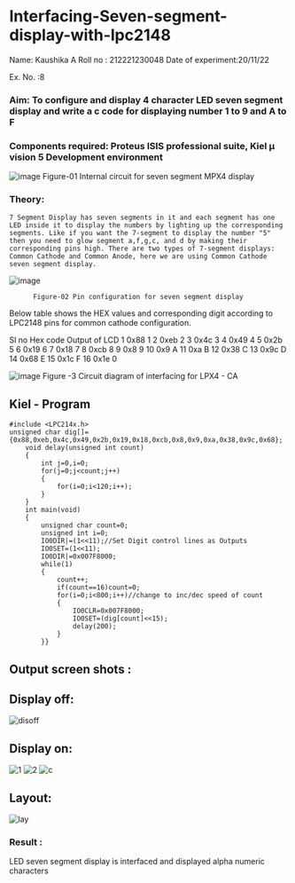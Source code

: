 # Interfacing-Seven-segment-display-with-lpc2148

Name:	Kaushika A
Roll no : 212221230048
Date of experiment:20/11/22



Ex. No. :8
 

### Aim: To configure and display 4 character LED seven segment display and write a c code for displaying number 1 to 9 and A to F 
### Components required: Proteus ISIS professional suite, Kiel μ vision 5 Development environment 
 ![image](https://user-images.githubusercontent.com/36288975/201021692-efa39349-1a3c-4737-aadc-1843b954c78d.png)
Figure-01 Internal circuit for seven segment MPX4 display



### Theory: 
	7 Segment Display has seven segments in it and each segment has one LED inside it to display the numbers by lighting up the corresponding segments. Like if you want the 7-segment to display the number "5" then you need to glow segment a,f,g,c, and d by making their corresponding pins high. There are two types of 7-segment displays: Common Cathode and Common Anode, here we are using Common Cathode seven segment display.
   ![image](https://user-images.githubusercontent.com/36288975/201021740-565b47cd-26d8-4e54-a092-eef7a0a85278.png)
 
          Figure-02 Pin configuration for seven segment display  


Below table shows the HEX values and corresponding digit according to LPC2148 pins for common cathode configuration.



Sl no 	Hex code 	Output of LCD
1	0x88	1
2	0xeb	2
3	0x4c	3
4	0x49	4
5	0x2b	5
6	0x19	6
7	0x18	7
8	0xcb	8
9	0x8	9
10	0x9	A
11	0xa	B
12	0x38	C
13	0x9c	D
14	0x68	E
15	0x1c 	F
16	0x1e	0

 

![image](https://user-images.githubusercontent.com/36288975/201021930-7efe2b15-b0de-4d52-b87d-329fe6b91c89.png)
        Figure -3 Circuit diagram of interfacing for LPX4 - CA

## Kiel - Program 


```
#include <LPC214x.h>
unsigned char dig[]={0x88,0xeb,0x4c,0x49,0x2b,0x19,0x18,0xcb,0x8,0x9,0xa,0x38,0x9c,0x68};
	void delay(unsigned int count)
	{
		int j=0,i=0;
		for(j=0;j<count;j++)
		{
			for(i=0;i<120;i++);
		}
	}
	int main(void)
	{
		unsigned char count=0;
		unsigned int i=0;
		IO0DIR|=(1<<11);//Set Digit control lines as Outputs
		IO0SET=(1<<11);
		IO0DIR|=0x007F8000;
		while(1)
		{
			count++;
			if(count==16)count=0;
			for(i=0;i<800;i++)//change to inc/dec speed of count
			{
				IO0CLR=0x007F8000;
				IO0SET=(dig[count]<<15);
				delay(200);
			}
		}}
```
 


##  Output screen shots :
## Display off:
![disoff](https://user-images.githubusercontent.com/94164580/202906145-d9aa83e6-e495-41c4-b7b2-a9a3289c95cd.png)
## Display on:
![1](https://user-images.githubusercontent.com/94164580/202906138-95a5f4db-5375-4dad-98ac-f94fad71a7fb.jpeg)
![2](https://user-images.githubusercontent.com/94164580/202906142-a4900f4c-36f5-4e97-bcb4-1ab4b8b05f51.jpeg)
![c](https://user-images.githubusercontent.com/94164580/202906144-116ea9f3-f0a0-4d40-a0a5-a64792f6bfcb.png)
## Layout:
![lay](https://user-images.githubusercontent.com/94164580/202906146-ea8fe7f0-ccb2-46a5-ae8d-77792978d065.png)

### Result :
LED seven segment display is interfaced and displayed alpha numeric characters 

